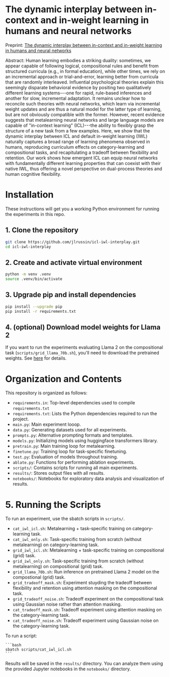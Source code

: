 # The dynamic interplay between in-context and in-weight learning in humans and neural networks

Preprint: [The dynamic interplay between in-context and in-weight learning in humans and neural networks](https://arxiv.org/pdf/2402.08674)

Abstract: Human learning embodies a striking duality: sometimes, we appear capable of following logical, compositional rules and benefit from structured curricula (e.g., in formal education), while other times, we rely on an incremental approach or trial-and-error, learning better from curricula that are randomly interleaved. Influential psychological theories explain this seemingly disparate behavioral evidence by positing two qualitatively different learning systems---one for rapid, rule-based inferences and another for slow, incremental adaptation. It remains unclear how to reconcile such theories with neural networks, which learn via incremental weight updates and are thus a natural model for the latter type of learning, but are not obviously compatible with the former. However, recent evidence suggests that metalearning neural networks and large language models are capable of "in-context learning" (ICL)---the ability to flexibly grasp the structure of a new task from a few examples. Here, we show that the dynamic interplay between ICL and default in-weight learning (IWL) naturally captures a broad range of learning phenomena observed in humans, reproducing  curriculum effects on category-learning and compositional tasks, and recapitulating a tradeoff between flexibility and retention. Our work shows how emergent ICL can equip neural networks with fundamentally different learning properties that can coexist with their native IWL, thus offering a novel perspective on dual-process theories and human cognitive flexibility.

# Installation

These instructions will get you a working Python environment for running the experiments in this repo.

## 1. Clone the repository  
```bash
git clone https://github.com/jlrussin/icl-iwl-interplay.git
cd icl-iwl-interplay
```

## 2. Create and activate virtual environment
```bash
python -m venv .venv
source .venv/bin/activate
```

## 3. Upgrade pip and install dependencies
```bash
pip install --upgrade pip
pip install -r requirements.txt
```

## 4. (optional) Download model weights for Llama 2
If you want to run the experiments evaluating Llama 2 on the compositional task (`scripts/grid_llama_70b.sh`), you'll need to download the pretrained weights. See [here](https://huggingface.co/docs/transformers/en/model_doc/llama2) for details.

# Organization and Contents

This repository is organized as follows:
- `requirements.in`: Top-level dependencies used to compile `requirements.txt`
- `requirements.txt`: Lists the Python dependencies required to run the project.
- `main.py`: Main experiment looop.
- `data.py`: Generating datasets used for all experiments.
- `prompts.py`: Alternative prompting formats and templates.
- `models.py`: Initializing models using huggingface transformers library.
- `pretrain.py`: Main training loop for metalearning.
- `finetune.py`: Training loop for task-specific finetuning.
- `test.py`: Evaluation of models throughout training.
- `ablate.py`: Functions for performing ablation experiments.
- `scripts/`: Contains scripts for running all main experiments.
- `results/`: Stores output files with all results.
- `notebooks/`: Notebooks for exploratory data analysis and visualization of results.



# 5. Running the Scripts

To run an experiment, use the sbatch scripts in `scripts/`. 

- `cat_iwl_icl.sh`: Metalearning + task-specific training on category-learning task.
- `cat_iwl_only.sh`: Task-specific training from scratch (without metalearning) on category-learning task.
- `grid_iwl_icl.sh`: Metalearning + task-specific training on compositional (grid) task.
- `grid_iwl_only.sh`: Task-specific training from scratch (without metalearning) on compositional (grid) task.
- `grid_llama_70b.sh`: Run inference on pretrained Llama 2 model on the compostional (grid) task.
- `grid_tradeoff_mask.sh`: Experiment stuyding the tradeoff between flexibility and retention using attention masking on the compositional task.
- `grid_tradeoff_noise.sh`: Tradeoff experiment on the compositional task using Gaussian noise rather than attention masking.
- `cat_tradeoff_mask.sh`: Tradeoff experiment using attention masking on the category-learning task.
- `cat_tradeoff_noise.sh`: Tradeoff experiment using Gaussian noise on the category-learning task. 

To run a script:

    ```bash
    sbatch scripts/cat_iwl_icl.sh
    ```

Results will be saved in the `results/` directory. You can analyze them using the provided Jupyter notebooks in the `notebooks/` directory.

